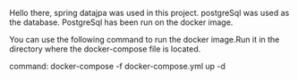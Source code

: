 Hello there,
spring datajpa was used in this project.
postgreSql was used as the database. PostgreSql has been run on the docker image.


You can use the following command to run the docker image.Run it in the directory where the docker-compose file is located.

command:  docker-compose -f docker-compose.yml up -d 
